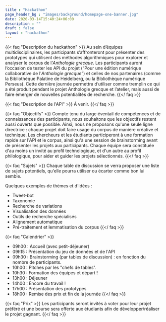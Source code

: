 ```yaml
---
title : "Hackathon"
page_header_bg : "images/background/homepage-one-banner.jpg"
date: 2020-03-14T15:40:24+06:00
description : ""
draft : false
layout : "hackathon"
---
```



{{< faq "Description du hackathon" >}}
Au sein d’équipes multidisciplinaires, les participants s’affronteront pour présenter des prototypes qui utilisent des méthodes algorithmiques pour explorer et analyser le corpus de l’*Anthologie grecque*. Les participants auront l’occasion de tester les API du projet (“Pour une édition numérique collaborative de l’*Anthologie grecque*”) et celles de nos partenaires (comme la Bibliothèque Palatine de Heidelberg, ou la Bibliothèque numérique Perseus). Cette dernière journée permettra d’utiliser comme tremplin ce qui a été produit pendant le projet Anthologie grecque et l’atelier, mais aussi de faire émerger de nouvelles potentialités de recherche.
{{</ faq >}}

{{< faq "Description de l'API" >}}
À venir.
{{</ faq >}}

{{< faq "Objectifs" >}}
Compte tenu du large éventail de compétences et de connaissances des participants, nous souhaitons que les objectifs restent aussi ouverts que possible. Ainsi, nous ne proposons qu'une seule ligne directrice : chaque projet doit faire usage du corpus de manière créative et technique. 
Les chercheurs et les étudiants participeront à une formation rapide sur l'API et le corpus, ainsi qu'à une session de brainstorming avant de présenter les projets aux participants.
Chaque équipe sera constituée d'au moins un invité au profil technologique, et d'un autre au profil philologique, pour aider et guider les projets sélectionnés.
{{</ faq >}}

{{< faq "Sujets" >}}
Chaque table de discussion se verra proposer une liste de sujets potentiels, qu'elle pourra utiliser ou écarter comme bon lui semble.

Quelques exemples de thèmes et d'idées :
- Tweet-bot 
- Taxonomie 
- Recherche de variations 
- Visualisation des données 
- Outils de recherche spécialisés
- Alignement automatique 
- Pré-traitement et lemmatisation du corpus
{{</ faq >}}

{{< faq "Calendrier" >}}
- 09h00 : Accueil (avec petit-déjeuner)
- 09h15 : Présentation du jeu de données et de l'API
- 09h30 : Brainstorming (par tables de discussion) : en fonction du nombre de participants. 
- 10h00 : Pitches par les "chefs de tables".
- 10h30 : Formation des équipes et départ !
- 13h00 : Déjeuner
- 14h00 : Encore du travail !
- 17h00 : Présentation des prototypes 
- 18h00 : Remise des prix et fin de la journée 
{{</ faq >}}

{{< faq "Prix" >}}
Les participants seront invités à voter pour leur projet préféré et une bourse sera offerte aux étudiants afin de développer/réaliser le projet gagnant.
{{</ faq >}}